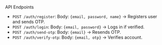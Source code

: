 API Endpoints
- `POST /auth/register`: Body: `{email, password, name}` → Registers user and sends OTP.
- `POST /auth/login`: Body: `{email, password}` → Logs in if verified.
- `POST /auth/send-otp`: Body: `{email}` → Resends OTP.
- `POST /auth/verify-otp`: Body: `{email, otp}` → Verifies account.
